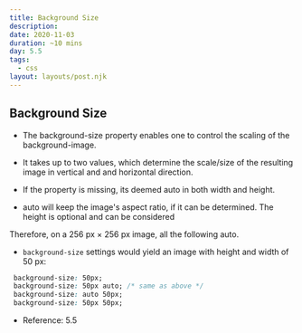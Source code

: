 ```yaml
---
title: Background Size
description: 
date: 2020-11-03
duration: ~10 mins
day: 5.5
tags:
  - css
layout: layouts/post.njk
---
```


## Background Size

* The background-size property enables one to control the scaling of the background-image. 

* It takes up to two values, which determine the scale/size of the resulting image in vertical and and horizontal direction. 

* If the property is missing, its deemed auto in both width and height.
* auto will keep the image's aspect ratio, if it can be determined. The height is optional and can be considered 


Therefore, on a 256 px × 256 px image, all the following 
auto.
 
* `background-size` settings would yield an image with height and width of 50 px:

```css
 background-size: 50px;
 background-size: 50px auto; /* same as above */
 background-size: auto 50px;
 background-size: 50px 50px;
```

* Reference: 5.5

